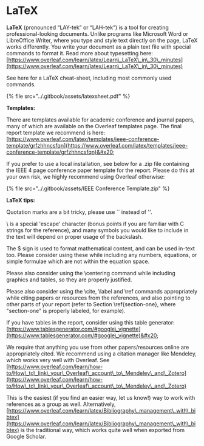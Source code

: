 # LaTeX

**LaTeX** (pronounced “LAY-tek” or “LAH-tek”) is a tool for creating professional-looking documents. Unlike programs like Microsoft Word or LibreOffice Writer, where you type and style text directly on the page, LaTeX works differently. You write your document as a plain text file with special commands to format it. Read more about typesetting here:  [https://www.overleaf.com/learn/latex/Learn\_LaTeX\_in\_30\_minutes](https://www.overleaf.com/learn/latex/Learn\_LaTeX\_in\_30\_minutes)

See here for a LaTeX cheat-sheet, including most commonly used commands.&#x20;

{% file src="../.gitbook/assets/latexsheet.pdf" %}

**Templates:**

There are templates available for academic conference and journal papers, many of which are available on the Overleaf templates page. The final report template we recommend is here:  [https://www.overleaf.com/latex/templates/ieee-conference-template/grfzhhncsfqn](https://www.overleaf.com/latex/templates/ieee-conference-template/grfzhhncsfqn)&#x20;

If you prefer to use a local installation, see below for a .zip file containing the IEEE 4 page conference paper template for the report. Please do this at your own risk, we highly recommend using Overleaf otherwise:

{% file src="../.gitbook/assets/IEEE Conference Template.zip" %}

**LaTeX tips:**

Quotation marks are a bit tricky, please use \`\` instead of ''.

\ is a special 'escape' character (bonus points if you are familiar with C strings for the reference), and many symbols you would like to include in the text will depend on proper usage of the backslash.&#x20;

The $ sign is used to format mathematical content, and can be used in-text too. Please consider using these while including any numbers, equations, or simple formulae which are not within the equation space.

Please also consider using the \centering command while including graphics and tables, so they are properly justified.&#x20;

Please also consider using the \cite, \label and \ref commands appropriately while citing papers or resources from the references, and also pointing to other parts of your report (refer to Section \ref{section-one}, where "section-one" is properly labeled, for example).

If you have tables in the report, consider using this table generator: [https://www.tablesgenerator.com/#google\_vignette](https://www.tablesgenerator.com/#google\_vignette)&#x20;

We require that anything you use from other papers/resources online are appropriately cited. We recommend using a citation manager like Mendeley, which works very well with Overleaf. See [https://www.overleaf.com/learn/how-to/How\_to\_link\_your\_Overleaf\_account\_to\_Mendeley\_and\_Zotero](https://www.overleaf.com/learn/how-to/How\_to\_link\_your\_Overleaf\_account\_to\_Mendeley\_and\_Zotero)

This is the easiest (if you find an easier way, let us know!) way to work with references as a group as well. Alternatively, [https://www.overleaf.com/learn/latex/Bibliography\_management\_with\_bibtex](https://www.overleaf.com/learn/latex/Bibliography\_management\_with\_bibtex) is the traditional way, which works quite well when exported from Google Scholar.&#x20;

